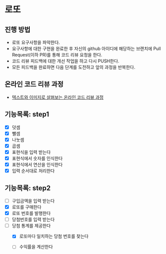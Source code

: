 # 로또
## 진행 방법
* 로또 요구사항을 파악한다.
* 요구사항에 대한 구현을 완료한 후 자신의 github 아이디에 해당하는 브랜치에 Pull Request(이하 PR)를 통해 코드 리뷰 요청을 한다.
* 코드 리뷰 피드백에 대한 개선 작업을 하고 다시 PUSH한다.
* 모든 피드백을 완료하면 다음 단계를 도전하고 앞의 과정을 반복한다.

## 온라인 코드 리뷰 과정
* [텍스트와 이미지로 살펴보는 온라인 코드 리뷰 과정](https://github.com/next-step/nextstep-docs/tree/master/codereview)

## 기능목록: step1
- [x] 덧셈
- [x] 뺄셈
- [x] 나눗셈
- [x] 곱셈
- [x] 표현식을 입력 받는다 
- [x] 표현식에서 숫자를 인식한다
- [x] 표현식에서 연산을 인식한다 
- [x] 입력 순서대로 처리한다

## 기능목록: step2
- [ ] 구입금액을 입력 받는다 
- [x] 로또를 구매한다 
- [x] 로또 번호를 발행한다 
- [ ] 당첨번호를 입력 받는다 
- [ ] 당첨 통계를 제공한다 
  - [x] 로또마다 일치하는 당첨 번호를 찾는다  
  - [ ] 수익률을 계산한다

